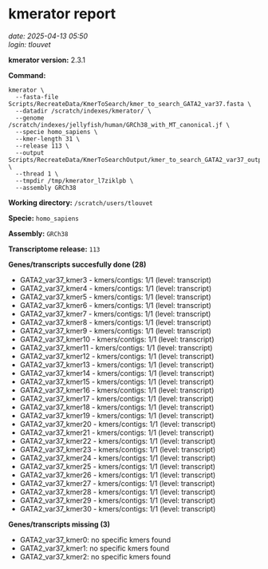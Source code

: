 # kmerator report
*date: 2025-04-13 05:50*  
*login: tlouvet*

**kmerator version:** 2.3.1

**Command:**

```
kmerator \
  --fasta-file Scripts/RecreateData/KmerToSearch/kmer_to_search_GATA2_var37.fasta \
  --datadir /scratch/indexes/kmerator/ \
  --genome /scratch/indexes/jellyfish/human/GRCh38_with_MT_canonical.jf \
  --specie homo_sapiens \
  --kmer-length 31 \
  --release 113 \
  --output Scripts/RecreateData/KmerToSearchOutput/kmer_to_search_GATA2_var37_output \
  --thread 1 \
  --tmpdir /tmp/kmerator_l7ziklpb \
  --assembly GRCh38
```

**Working directory:** `/scratch/users/tlouvet`

**Specie:** `homo_sapiens`

**Assembly:** `GRCh38`

**Transcriptome release:** `113`

**Genes/transcripts succesfully done (28)**

- GATA2_var37_kmer3 - kmers/contigs: 1/1 (level: transcript)
- GATA2_var37_kmer4 - kmers/contigs: 1/1 (level: transcript)
- GATA2_var37_kmer5 - kmers/contigs: 1/1 (level: transcript)
- GATA2_var37_kmer6 - kmers/contigs: 1/1 (level: transcript)
- GATA2_var37_kmer7 - kmers/contigs: 1/1 (level: transcript)
- GATA2_var37_kmer8 - kmers/contigs: 1/1 (level: transcript)
- GATA2_var37_kmer9 - kmers/contigs: 1/1 (level: transcript)
- GATA2_var37_kmer10 - kmers/contigs: 1/1 (level: transcript)
- GATA2_var37_kmer11 - kmers/contigs: 1/1 (level: transcript)
- GATA2_var37_kmer12 - kmers/contigs: 1/1 (level: transcript)
- GATA2_var37_kmer13 - kmers/contigs: 1/1 (level: transcript)
- GATA2_var37_kmer14 - kmers/contigs: 1/1 (level: transcript)
- GATA2_var37_kmer15 - kmers/contigs: 1/1 (level: transcript)
- GATA2_var37_kmer16 - kmers/contigs: 1/1 (level: transcript)
- GATA2_var37_kmer17 - kmers/contigs: 1/1 (level: transcript)
- GATA2_var37_kmer18 - kmers/contigs: 1/1 (level: transcript)
- GATA2_var37_kmer19 - kmers/contigs: 1/1 (level: transcript)
- GATA2_var37_kmer20 - kmers/contigs: 1/1 (level: transcript)
- GATA2_var37_kmer21 - kmers/contigs: 1/1 (level: transcript)
- GATA2_var37_kmer22 - kmers/contigs: 1/1 (level: transcript)
- GATA2_var37_kmer23 - kmers/contigs: 1/1 (level: transcript)
- GATA2_var37_kmer24 - kmers/contigs: 1/1 (level: transcript)
- GATA2_var37_kmer25 - kmers/contigs: 1/1 (level: transcript)
- GATA2_var37_kmer26 - kmers/contigs: 1/1 (level: transcript)
- GATA2_var37_kmer27 - kmers/contigs: 1/1 (level: transcript)
- GATA2_var37_kmer28 - kmers/contigs: 1/1 (level: transcript)
- GATA2_var37_kmer29 - kmers/contigs: 1/1 (level: transcript)
- GATA2_var37_kmer30 - kmers/contigs: 1/1 (level: transcript)


**Genes/transcripts missing (3)**

- GATA2_var37_kmer0: no specific kmers found
- GATA2_var37_kmer1: no specific kmers found
- GATA2_var37_kmer2: no specific kmers found
